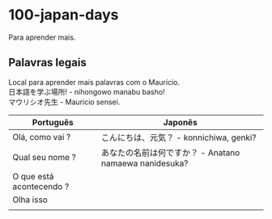 # 100-japan-days
Para aprender mais.


## Palavras legais

Local para aprender mais palavras com o Maurício.  
日本語を学ぶ場所! - nihongowo manabu basho!  
マウリシオ先生 - Mauricio sensei.

| Português | Japonês |
|-----------|---------|
|  Olá, como vai ?       | こんにちは、元気？ - konnichiwa, genki? |
| Qual seu nome ?          | あなたの名前は何ですか？ - Anatano namaewa nanidesuka? |
| O que está acontecendo ?          |         |
| Olha isso          |         |
|           |        |
